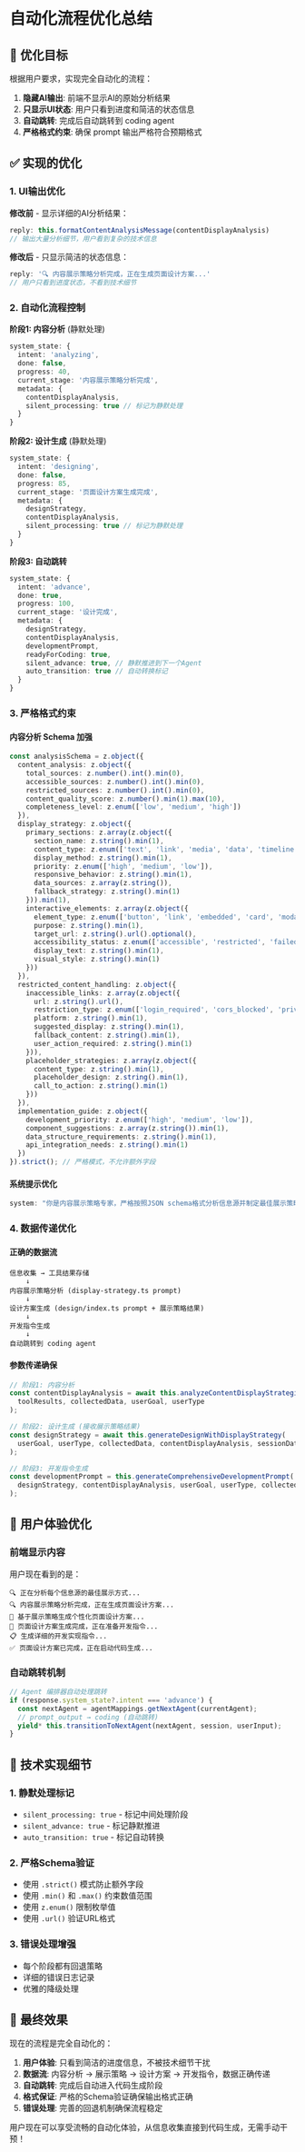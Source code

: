 # 自动化流程优化总结

## 🎯 优化目标

根据用户要求，实现完全自动化的流程：
1. **隐藏AI输出**: 前端不显示AI的原始分析结果
2. **只显示UI状态**: 用户只看到进度和简洁的状态信息
3. **自动跳转**: 完成后自动跳转到 coding agent
4. **严格格式约束**: 确保 prompt 输出严格符合预期格式

## ✅ 实现的优化

### 1. **UI输出优化**

**修改前** - 显示详细的AI分析结果：
```typescript
reply: this.formatContentAnalysisMessage(contentDisplayAnalysis)
// 输出大量分析细节，用户看到复杂的技术信息
```

**修改后** - 只显示简洁的状态信息：
```typescript
reply: '🔍 内容展示策略分析完成，正在生成页面设计方案...'
// 用户只看到进度状态，不看到技术细节
```

### 2. **自动化流程控制**

**阶段1: 内容分析** (静默处理)
```typescript
system_state: {
  intent: 'analyzing',
  done: false,
  progress: 40,
  current_stage: '内容展示策略分析完成',
  metadata: { 
    contentDisplayAnalysis,
    silent_processing: true // 标记为静默处理
  }
}
```

**阶段2: 设计生成** (静默处理)
```typescript
system_state: {
  intent: 'designing',
  done: false,
  progress: 85,
  current_stage: '页面设计方案生成完成',
  metadata: { 
    designStrategy,
    contentDisplayAnalysis,
    silent_processing: true // 标记为静默处理
  }
}
```

**阶段3: 自动跳转**
```typescript
system_state: {
  intent: 'advance',
  done: true,
  progress: 100,
  current_stage: '设计完成',
  metadata: {
    designStrategy,
    contentDisplayAnalysis,
    developmentPrompt,
    readyForCoding: true,
    silent_advance: true, // 静默推进到下一个Agent
    auto_transition: true // 自动转换标记
  }
}
```

### 3. **严格格式约束**

#### 内容分析 Schema 加强
```typescript
const analysisSchema = z.object({
  content_analysis: z.object({
    total_sources: z.number().int().min(0),
    accessible_sources: z.number().int().min(0),
    restricted_sources: z.number().int().min(0),
    content_quality_score: z.number().min(1).max(10),
    completeness_level: z.enum(['low', 'medium', 'high'])
  }),
  display_strategy: z.object({
    primary_sections: z.array(z.object({
      section_name: z.string().min(1),
      content_type: z.enum(['text', 'link', 'media', 'data', 'timeline']),
      display_method: z.string().min(1),
      priority: z.enum(['high', 'medium', 'low']),
      responsive_behavior: z.string().min(1),
      data_sources: z.array(z.string()),
      fallback_strategy: z.string().min(1)
    })).min(1),
    interactive_elements: z.array(z.object({
      element_type: z.enum(['button', 'link', 'embedded', 'card', 'modal']),
      purpose: z.string().min(1),
      target_url: z.string().url().optional(),
      accessibility_status: z.enum(['accessible', 'restricted', 'failed']),
      display_text: z.string().min(1),
      visual_style: z.string().min(1)
    }))
  }),
  restricted_content_handling: z.object({
    inaccessible_links: z.array(z.object({
      url: z.string().url(),
      restriction_type: z.enum(['login_required', 'cors_blocked', 'private', 'rate_limited', 'network_error']),
      platform: z.string().min(1),
      suggested_display: z.string().min(1),
      fallback_content: z.string().min(1),
      user_action_required: z.string().min(1)
    })),
    placeholder_strategies: z.array(z.object({
      content_type: z.string().min(1),
      placeholder_design: z.string().min(1),
      call_to_action: z.string().min(1)
    }))
  }),
  implementation_guide: z.object({
    development_priority: z.enum(['high', 'medium', 'low']),
    component_suggestions: z.array(z.string()).min(1),
    data_structure_requirements: z.string().min(1),
    api_integration_needs: z.string().min(1)
  })
}).strict(); // 严格模式，不允许额外字段
```

#### 系统提示优化
```typescript
system: "你是内容展示策略专家，严格按照JSON schema格式分析信息源并制定最佳展示策略。必须输出完整的JSON对象，不能省略任何必需字段。"
```

### 4. **数据传递优化**

#### 正确的数据流
```
信息收集 → 工具结果存储
    ↓
内容展示策略分析 (display-strategy.ts prompt)
    ↓
设计方案生成 (design/index.ts prompt + 展示策略结果)
    ↓
开发指令生成
    ↓
自动跳转到 coding agent
```

#### 参数传递确保
```typescript
// 阶段1: 内容分析
const contentDisplayAnalysis = await this.analyzeContentDisplayStrategies(
  toolResults, collectedData, userGoal, userType
);

// 阶段2: 设计生成 (接收展示策略结果)
const designStrategy = await this.generateDesignWithDisplayStrategy(
  userGoal, userType, collectedData, contentDisplayAnalysis, sessionData.personalization
);

// 阶段3: 开发指令生成
const developmentPrompt = this.generateComprehensiveDevelopmentPrompt(
  designStrategy, contentDisplayAnalysis, userGoal, userType, collectedData
);
```

## 🎯 用户体验优化

### 前端显示内容
用户现在看到的是：
```
🔍 正在分析每个信息源的最佳展示方式...
🔍 内容展示策略分析完成，正在生成页面设计方案...
🎨 基于展示策略生成个性化页面设计方案...
🎨 页面设计方案生成完成，正在准备开发指令...
📋 生成详细的开发实现指令...
✅ 页面设计方案已完成，正在启动代码生成...
```

### 自动跳转机制
```typescript
// Agent 编排器自动处理跳转
if (response.system_state?.intent === 'advance') {
  const nextAgent = agentMappings.getNextAgent(currentAgent);
  // prompt_output → coding (自动跳转)
  yield* this.transitionToNextAgent(nextAgent, session, userInput);
}
```

## 🔧 技术实现细节

### 1. **静默处理标记**
- `silent_processing: true` - 标记中间处理阶段
- `silent_advance: true` - 标记静默推进
- `auto_transition: true` - 标记自动转换

### 2. **严格Schema验证**
- 使用 `.strict()` 模式防止额外字段
- 使用 `.min()` 和 `.max()` 约束数值范围
- 使用 `z.enum()` 限制枚举值
- 使用 `.url()` 验证URL格式

### 3. **错误处理增强**
- 每个阶段都有回退策略
- 详细的错误日志记录
- 优雅的降级处理

## 🎉 最终效果

现在的流程是完全自动化的：

1. **用户体验**: 只看到简洁的进度信息，不被技术细节干扰
2. **数据流**: 内容分析 → 展示策略 → 设计方案 → 开发指令，数据正确传递
3. **自动跳转**: 完成后自动进入代码生成阶段
4. **格式保证**: 严格的Schema验证确保输出格式正确
5. **错误处理**: 完善的回退机制确保流程稳定

用户现在可以享受流畅的自动化体验，从信息收集直接到代码生成，无需手动干预！




